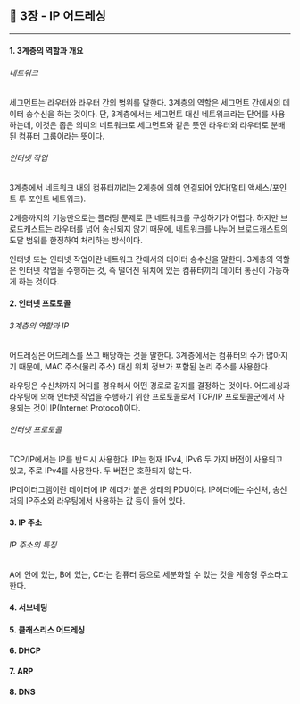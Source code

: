 ## 🌠 3장 - IP 어드레싱

---

#### 1. 3계층의 역할과 개요

###### 네트워크

세그먼트는 라우터와 라우터 간의 범위를 말한다. 3계층의 역할은 세그먼트 간에서의 데이터 송수신을 하는 것이다. 단, 3계층에서는 세그먼트 대신 네트워크라는 단어를 사용하는데, 이것은 좁은 의미의 네트워크로 세그먼트와 같은 뜻인 라우터와 라우터로 분배된 컴퓨터 그룹이라는 뜻이다.

###### 인터넷 작업

3계층에서 네트워크 내의 컴퓨터끼리는 2계층에 의해 연결되어 있다(멀티 액세스/포인트 투 포인트 네트워크).

2계층까지의 기능만으로는 플러딩 문제로 큰 네트워크를 구성하기가 어렵다. 하지만 브로드캐스트는 라우터를 넘어 송신되지 않기 때문에, 네트워크를 나누어 브로드캐스트의 도달 범위를 한정하여 처리하는 방식이다.

인터넷 또는 인터넷 작업이란 네트워크 간에서의 데이터 송수신을 말한다. 3계층의 역할은 인터넷 작업을 수행하는 것, 즉 떨어진 위치에 있는 컴퓨터끼리 데이터 통신이 가능하게 하는 것이다.

#### 2. 인터넷 프로토콜

###### 3계층의 역할과 IP

어드레싱은 어드레스를 쓰고 배당하는 것을 말한다. 3계층에서는 컴퓨터의 수가 많아지기 때문에, MAC 주소(물리 주소) 대신 위치 정보가 포함된 논리 주소를 사용한다.

라우팅은 수신처까지 어디를 경유해서 어떤 경로로 갈지를 결정하는 것이다. 어드레싱과 라우팅에 의해 인터넷 작업을 수행하기 위한 프로토콜로서 TCP/IP 프로토콜군에서 사용되는 것이 IP(Internet Protocol)이다.

###### 인터넷 프로토콜

TCP/IP에서는 IP를 반드시 사용한다. IP는 현재 IPv4, IPv6 두 가지 버전이 사용되고 있고, 주로 IPv4를 사용한다. 두 버전은 호환되지 않는다.

IP데이터그램이란 데이터에 IP 헤더가 붙은 상태의 PDU이다. IP헤더에는 수신처, 송신처의 IP주소와 라우팅에서 사용하는 값 등이 들어 있다.

#### 3. IP 주소

###### IP 주소의 특징

A에 안에 있는, B에 있는, C라는 컴퓨터 등으로 세분화할 수 있는 것을 계층형 주소라고 한다.

#### 4. 서브네팅

#### 5. 클래스리스 어드레싱

#### 6. DHCP

#### 7. ARP

#### 8. DNS


